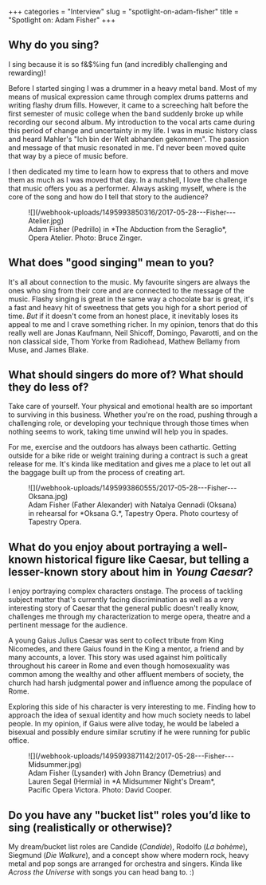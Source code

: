 +++
categories = "Interview"
slug = "spotlight-on-adam-fisher"
title = "Spotlight on: Adam Fisher"
+++

## Why do you sing? 

I sing because it is so f&$%ing fun (and incredibly challenging and rewarding)! 

Before I started singing I was a drummer in a heavy metal band. Most of my means of musical expression came through complex drums patterns and writing flashy drum fills. However, it came to a screeching halt before the first semester of music college when the band suddenly broke up while recording our second album. My introduction to the vocal arts came during this period of change and uncertainty in my life. I was in music history class and heard Mahler's "Ich bin der Welt abhanden gekommen". The passion and message of that music resonated in me. I'd never been moved quite that way by a piece of music before. 

I then dedicated my time to learn how to express that to others and move them as much as I was moved that day. In a nutshell, I love the challenge that music offers you as a performer. Always asking myself, where is the core of the song and how do I tell that story to the audience?

<figure data-type="image">
![](/webhook-uploads/1495993850316/2017-05-28---Fisher---Atelier.jpg)
<figcaption>Adam Fisher (Pedrillo) in *The Abduction from the Seraglio*, Opera Atelier. Photo: Bruce Zinger.</figcaption>
</figure>

## What does "good singing" mean to you? 

It's all about connection to the music. My favourite singers are always the ones who sing from their core and are connected to the message of the music. Flashy singing is great in the same way a chocolate bar is great, it's a fast and heavy hit of sweetness that gets you high for a short period of time. *But* if it doesn't come from an honest place, it inevitably loses its appeal to me and I crave something richer. In my opinion, tenors that do this really well are Jonas Kaufmann, Neil Shicoff, Domingo, Pavarotti, and on the non classical side, Thom Yorke from Radiohead, Mathew Bellamy from Muse, and James Blake.

## What should singers do more of? What should they do less of?

Take care of yourself. Your physical and emotional health are so important to surviving in this business. Whether you're on the road, pushing through a challenging role, or developing your technique through those times when nothing seems to work, taking time unwind will help you in spades. 

For me, exercise and the outdoors has always been cathartic. Getting outside for a bike ride or weight training during a contract is such a great release for me. It's kinda like meditation and gives me a place to let out all the baggage built up from the process of creating art. 

<figure data-type="image">
![](/webhook-uploads/1495993860555/2017-05-28---Fisher---Oksana.jpg)
<figcaption>Adam Fisher (Father Alexander) with Natalya Gennadi (Oksana) in rehearsal for *Oksana G.*, Tapestry Opera. Photo courtesy of Tapestry Opera.</figcaption>
</figure>

## What do you enjoy about portraying a well-known historical figure like Caesar, but telling a lesser-known story about him in *Young Caesar*?

I enjoy portraying complex characters onstage. The process of tackling subject matter that's currently facing discrimination as well as a very interesting story of Caesar that the general public doesn't really know, challenges me through my characterization to merge opera, theatre and a pertinent message for the audience. 

A young Gaius Julius Caesar was sent to collect tribute from King Nicomedes, and there Gaius found in the King a mentor, a friend and by many accounts, a lover. This story was used against him politically throughout his career in Rome and even though homosexuality was common among the wealthy and other affluent members of society, the church had harsh judgmental power and influence among the populace of Rome. 

Exploring this side of his character is very interesting to me. Finding how to approach the idea of sexual identity and how much society needs to label people. In my opinion, if Gaius were alive today, he would be labeled a bisexual and possibly endure similar scrutiny if he were running for public office. 

<figure data-type="image">
![](/webhook-uploads/1495993871142/2017-05-28---Fisher---Midsummer.jpg)
<figcaption>Adam Fisher (Lysander) with John Brancy (Demetrius) and Lauren Segal (Hermia) in *A Midsummer Night's Dream*, Pacific Opera Victora. Photo: David Cooper.</figcaption>
</figure>


## Do you have any "bucket list" roles you’d like to sing (realistically or otherwise)?

My dream/bucket list roles are Candide (*Candide*), Rodolfo (*La bohème*), Siegmund (*Die Walkure*), and a concept show where modern rock, heavy metal and pop songs are arranged for orchestra and singers. Kinda like *Across the Universe* with songs you can head bang to. :) 
